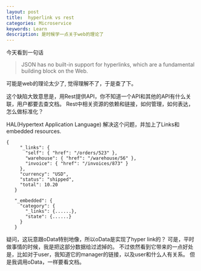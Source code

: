 ```yaml
---
layout: post
title:  hyperlink vs rest
categories: Microservice
keywords: Learn
description: 是时候学一点关于web的理论了
---
```


今天看到一句话
> JSON has no built-in support for hyperlinks, which are a fundamental building block on the Web.

可能是web的理论太少了, 觉得理解不了，于是查了下。

这个缺陷大致意思是，用Rest提供API，你不知道一个API和其他的API有什么关联，用户都要去查文档。
Rest中相关资源的依赖和链接，如何管理，如何表达，怎么做标准化？

HAL(Hypertext Application Language) 解决这个问题，并加上了Links和embedded resources.

```
{
     "_links": {
       "self": { "href": "/orders/523" },
       "warehouse": { "href": "/warehouse/56" },
       "invoice": { "href": "/invoices/873" }
     },
     "currency": "USD",
     "status": "shipped",
     "total": 10.20
   }

   "_embedded": {
     "category": {
       "_links": {......},
       "state": {......}
     }
   }
```

疑问，这玩意跟oData特别地像，所以oData是实现了hyper link的？
可是，平时做事情的时候，我是把这部分数据给过滤掉的。
不过依然看到它带来的一点好处是，比如对于user，我知道它的manager的链接，以及user和什么人有关系。
但是我调用oData，一样要看文档。
